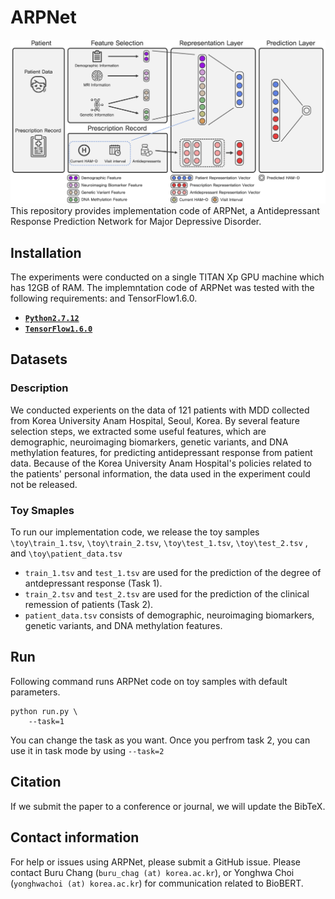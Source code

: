 # ARPNet
![model image](model_description.PNG)
This repository provides implementation code of ARPNet, a Antidepressant Response Prediction Network for Major Depressive Disorder.

## Installation
The experiments were conducted on a single TITAN Xp GPU machine which has 12GB of RAM.
The implemntation code of ARPNet was tested with the following requirements:
 and TensorFlow1.6.0.
*   **[`Python2.7.12`](https://www.python.org/downloads/release/python-2712/)**
*   **[`TensorFlow1.6.0`](https://www.tensorflow.org/install/)**

## Datasets
### Description
We conducted experients on the data of 121 patients with MDD collected from Korea University Anam Hospital, Seoul, Korea. By several feature selection steps, we extracted some useful features, which are demographic, neuroimaging biomarkers, genetic variants, and DNA methylation features, for predicting antidepressant response from patient data. Because of the Korea University Anam Hospital's policies related to the patients' personal information, the data used in the experiment could not be released. 

### Toy Smaples
To run our implementation code, we release the toy samples `\toy\train_1.tsv`, `\toy\train_2.tsv`, `\toy\test_1.tsv`, `\toy\test_2.tsv` , and `\toy\patient_data.tsv`
* `train_1.tsv` and `test_1.tsv` are used for the prediction of the degree of antdepressant response (Task 1). 
* `train_2.tsv` and `test_2.tsv` are used for the prediction of the clinical remession of patients (Task 2).
* `patient_data.tsv` consists of demographic, neuroimaging biomarkers, genetic variants, and DNA methylation features.

## Run
Following command runs ARPNet code on toy samples with default parameters.
```
python run.py \
    --task=1
```
You can change the task as you want. Once you perfrom task 2, you can use it in task mode by using `--task=2`

## Citation

If we submit the paper to a conference or journal, we will update the BibTeX.

## Contact information

For help or issues using ARPNet, please submit a GitHub issue. Please contact Buru Chang
(`buru_chag (at) korea.ac.kr`), or Yonghwa Choi (`yonghwachoi (at) korea.ac.kr`) for communication related to BioBERT.
